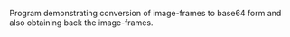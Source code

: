 Program demonstrating conversion of image-frames to base64 form and also obtaining back the image-frames.
